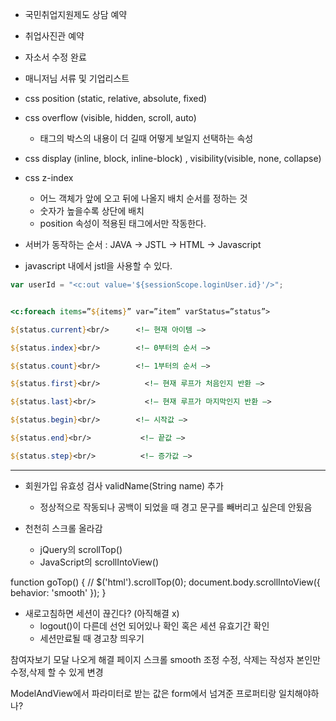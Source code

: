 - 국민취업지원제도 상담 예약
- 취업사진관 예약
- 자소서 수정 완료
- 매니저님 서류 및 기업리스트

- css position (static, relative, absolute, fixed)
- css overflow (visible, hidden, scroll, auto)
    - 태그의 박스의 내용이 더 길때 어떻게 보일지 선택하는 속성
- css display (inline, block, inline-block) , visibility(visible, none, collapse)    
- css z-index
    - 어느 객체가 앞에 오고 뒤에 나올지 배치 순서를 정하는 것
    - 숫자가 높을수록 상단에 배치
    - position 속성이 적용된 태그에서만 작동한다.

- 서버가 동작하는 순서 : JAVA -> JSTL -> HTML -> Javascript   
- javascript 내에서 jstl을 사용할 수 있다.	
```javascript
var userId = "<c:out value='${sessionScope.loginUser.id}'/>"; 
```
```jsp

<c:foreach items=”${items}” var=”item” varStatus=”status”>

${status.current}<br/>      <!– 현재 아이템 –>

${status.index}<br/>        <!– 0부터의 순서 –>

${status.count}<br/>        <!– 1부터의 순서 –>

${status.first}<br/>          <!– 현재 루프가 처음인지 반환 –>

${status.last}<br/>           <!– 현재 루프가 마지막인지 반환 –> 

${status.begin}<br/>        <!– 시작값 –>

${status.end}<br/>           <!– 끝값 –>

${status.step}<br/>          <!– 증가값 –>
```

---

- 회원가입 유효성 검사 validName(String name) 추가
    - 정상적으로 작동되나 공백이 되었을 때 경고 문구를 빼버리고 싶은데 안됬음


- 천천히 스크롤 올라감
    - jQuery의 scrollTop()
    - JavaScript의 scrollIntoView()

function goTop() {
//	  $('html').scrollTop(0);
	document.body.scrollIntoView({ behavior: 'smooth' });
    }


- 새로고침하면 세션이 끊긴다? (아직해결 x)
    - logout()이 다른데 선언 되어있나 확인 혹은 세션 유효기간 확인
    - 세션만료될 때 경고창 띄우기 

참여자보기 모달 나오게 해결
페이지 스크롤 smooth 조정
수정, 삭제는 작성자 본인만 수정,삭제 할 수 있게 변경

ModelAndView에서 파라미터로 받는 값은 form에서 넘겨준 프로퍼티랑 일치해야하나?
